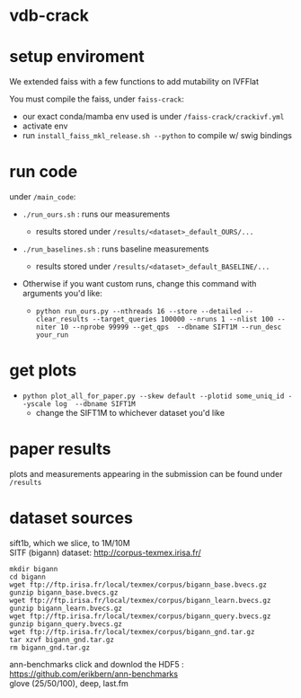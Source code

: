 # vdb-crack

# setup enviroment

We extended faiss with a few functions to add mutability on IVFFlat

You must compile the faiss, under `faiss-crack`:
- our exact conda/mamba env used is under `/faiss-crack/crackivf.yml`
- activate env
- run `install_faiss_mkl_release.sh --python` to compile w/ swig bindings

# run code

under `/main_code`:
- `./run_ours.sh` : runs our measurements
    - results stored under `/results/<dataset>_default_OURS/...`
- `./run_baselines.sh` : runs baseline measurements
    - results stored under `/results/<dataset>_default_BASELINE/...`

- Otherwise if you want custom runs, change this command with arguments you'd like:
    - `python run_ours.py --nthreads 16 --store --detailed --clear_results --target_queries 100000 --nruns 1 --nlist 100 --niter 10 --nprobe 99999 --get_qps  --dbname SIFT1M --run_desc your_run`


# get plots
- `python plot_all_for_paper.py --skew default --plotid some_uniq_id --yscale log  --dbname SIFT1M` 
    - change the SIFT1M to whichever dataset you'd like

# paper results
plots and measurements appearing in the submission can be found under `/results`

# dataset sources
sift1b, which we slice, to 1M/10M   
SITF (bigann) dataset: http://corpus-texmex.irisa.fr/  
```
mkdir bigann
cd bigann
wget ftp://ftp.irisa.fr/local/texmex/corpus/bigann_base.bvecs.gz
gunzip bigann_base.bvecs.gz 
wget ftp://ftp.irisa.fr/local/texmex/corpus/bigann_learn.bvecs.gz
gunzip bigann_learn.bvecs.gz
wget ftp://ftp.irisa.fr/local/texmex/corpus/bigann_query.bvecs.gz
gunzip bigann_query.bvecs.gz
wget ftp://ftp.irisa.fr/local/texmex/corpus/bigann_gnd.tar.gz
tar xzvf bigann_gnd.tar.gz
rm bigann_gnd.tar.gz
```
  
ann-benchmarks click and downlod the HDF5 : https://github.com/erikbern/ann-benchmarks  
glove (25/50/100), deep, last.fm   
